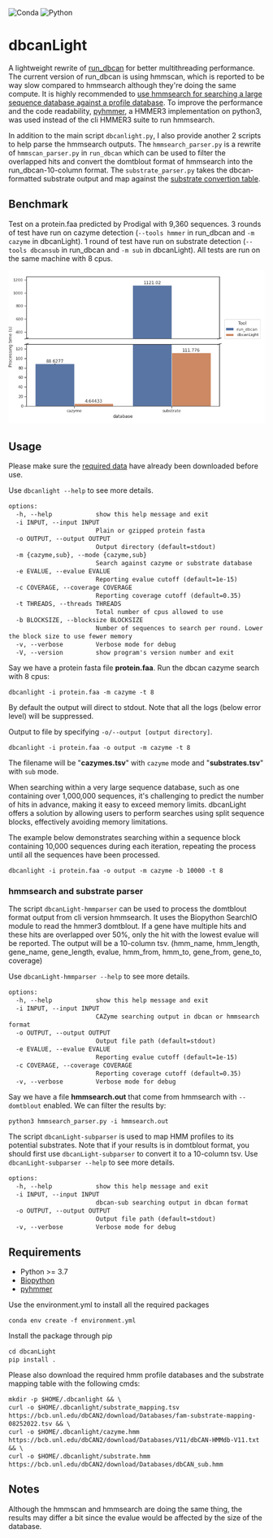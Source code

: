 
![Conda](https://github.com/chtsai0105/dbcanLight/actions/workflows/conda_build.yml/badge.svg)
![Python](https://img.shields.io/badge/python-3.7_%7C_3.8_%7C_3.9_%7C_3.10_%7C_3.11-blue)


# dbcanLight
A lightweight rewrite of [run_dbcan] for better multithreading performance.
The current version of run_dbcan is using hmmscan, which is reported to be way slow compared to hmmsearch although they're doing the same compute.
It is highly recommended to [use hmmsearch for searching a large sequence database against a profile database][hmmscan_vs_hmmsearch].
To improve the performance and the code readability, [pyhmmer], a HMMER3 implementation on python3, was used instead of the cli HMMER3 suite to run hmmsearch.

In addition to the main script `dbcanlight.py`, I also provide another 2 scripts to help parse the hmmsearch outputs.
The `hmmsearch_parser.py` is a rewrite of `hmmscan_parser.py` in `run_dbcan` which can be used to filter the overlapped hits
and convert the domtblout format of hmmsearch into the run_dbcan-10-column format.
The `substrate_parser.py` takes the dbcan-formatted substrate output and map against the [substrate convertion table][dbcansub].

## Benchmark
Test on a protein.faa predicted by Prodigal with 9,360 sequences.
3 rounds of test have run on cazyme detection (`--tools hmmer` in run_dbcan and `-m cazyme` in dbcanLight).
1 round of test have run on substrate detection (`--tools dbcansub` in run_dbcan and `-m sub` in dbcanLight).
All tests are run on the same machine with 8 cpus.

![performance](misc/performance_comparison.png)

## Usage
Please make sure the [required data](#required_data) have already been downloaded before use.

Use `dbcanlight --help` to see more details.
```
options:
  -h, --help            show this help message and exit
  -i INPUT, --input INPUT
                        Plain or gzipped protein fasta
  -o OUTPUT, --output OUTPUT
                        Output directory (default=stdout)
  -m {cazyme,sub}, --mode {cazyme,sub}
                        Search against cazyme or substrate database
  -e EVALUE, --evalue EVALUE
                        Reporting evalue cutoff (default=1e-15)
  -c COVERAGE, --coverage COVERAGE
                        Reporting coverage cutoff (default=0.35)
  -t THREADS, --threads THREADS
                        Total number of cpus allowed to use
  -b BLOCKSIZE, --blocksize BLOCKSIZE
                        Number of sequences to search per round. Lower the block size to use fewer memory
  -v, --verbose         Verbose mode for debug
  -V, --version         show program's version number and exit
```

Say we have a protein fasta file **protein.faa**. Run the dbcan cazyme search with 8 cpus:
```
dbcanlight -i protein.faa -m cazyme -t 8
```
By default the output will direct to stdout. Note that all the logs (below error level) will be suppressed.

Output to file by specifying `-o/--output [output directory]`.
```
dbcanlight -i protein.faa -o output -m cazyme -t 8
```
The filename will be "**cazymes.tsv**" with `cazyme` mode and "**substrates.tsv**" with `sub` mode.

When searching within a very large sequence database, such as one containing over 1,000,000 sequences,
it's challenging to predict the number of hits in advance, making it easy to exceed memory limits.
dbcanLight offers a solution by allowing users to perform searches using split sequence blocks, effectively avoiding memory limitations.

The example below demonstrates searching within a sequence block containing 10,000 sequences during each iteration,
repeating the process until all the sequences have been processed.
```
dbcanlight -i protein.faa -o output -m cazyme -b 10000 -t 8
```

### hmmsearch and substrate parser
The script `dbcanLight-hmmparser` can be used to process the domtblout format output from cli version hmmsearch.
It uses the Biopython SearchIO module to read the hmmer3 domtblout.
If a gene have multiple hits and these hits are overlapped over 50%, only the hit with the lowest evalue will be reported.
The output will be a 10-column tsv. (hmm_name, hmm_length, gene_name, gene_length, evalue, hmm_from, hmm_to, gene_from, gene_to, coverage)

Use `dbcanLight-hmmparser --help` to see more details.
```
options:
  -h, --help            show this help message and exit
  -i INPUT, --input INPUT
                        CAZyme searching output in dbcan or hmmsearch format
  -o OUTPUT, --output OUTPUT
                        Output file path (default=stdout)
  -e EVALUE, --evalue EVALUE
                        Reporting evalue cutoff (default=1e-15)
  -c COVERAGE, --coverage COVERAGE
                        Reporting coverage cutoff (default=0.35)
  -v, --verbose         Verbose mode for debug
```

Say we have a file **hmmsearch.out** that come from hmmsearch with `--domtblout` enabled.
We can filter the results by:
```
python3 hmmsearch_parser.py -i hmmsearch.out
```

The script `dbcanLight-subparser` is used to map HMM profiles to its potential substrates.
Note that if your results is in domtblout format, you should first use `dbcanLight-subparser` to convert it to a 10-column tsv.
Use `dbcanLight-subparser --help` to see more details.
```
options:
  -h, --help            show this help message and exit
  -i INPUT, --input INPUT
                        dbcan-sub searching output in dbcan format
  -o OUTPUT, --output OUTPUT
                        Output file path (default=stdout)
  -v, --verbose         Verbose mode for debug
```

## Requirements
- Python >= 3.7
- [Biopython]
- [pyhmmer]

Use the environment.yml to install all the required packages
```
conda env create -f environment.yml
```

Install the package through pip
```
cd dbcanLight
pip install .
```

<a name="required_data"></a>Please also download the required hmm profile databases and the substrate mapping table with the following cmds:
```
mkdir -p $HOME/.dbcanlight && \
curl -o $HOME/.dbcanlight/substrate_mapping.tsv https://bcb.unl.edu/dbCAN2/download/Databases/fam-substrate-mapping-08252022.tsv && \
curl -o $HOME/.dbcanlight/cazyme.hmm https://bcb.unl.edu/dbCAN2/download/Databases/V11/dbCAN-HMMdb-V11.txt && \
curl -o $HOME/.dbcanlight/substrate.hmm https://bcb.unl.edu/dbCAN2/download/Databases/dbCAN_sub.hmm
```

## Notes
Although the hmmscan and hmmsearch are doing the same thing, the results may differ a bit since the evalue would be affected by the size of the database.

[run_dbcan]: https://github.com/linnabrown/run_dbcan
[hmmscan_vs_hmmsearch]: http://cryptogenomicon.org/hmmscan-vs-hmmsearch-speed-the-numerology.html
[pyhmmer]: https://pyhmmer.readthedocs.io/en/stable/index.html
[dbcansub]: http://bcb.unl.edu/dbCAN2/download/Databases/fam-substrate-mapping-08252022.tsv
[Biopython]: https://biopython.org/